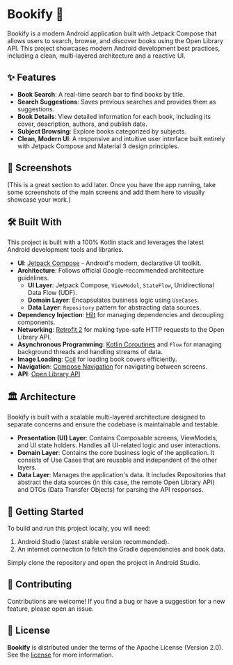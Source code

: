 # Bookify 📖

Bookify is a modern Android application built with Jetpack Compose that allows users to search, browse, and discover books using the Open Library API. This project showcases modern Android development best practices, including a clean, multi-layered architecture and a reactive UI.

## ✨ Features

*   **Book Search**: A real-time search bar to find books by title.
*   **Search Suggestions**: Saves previous searches and provides them as suggestions.
*   **Book Details**: View detailed information for each book, including its cover, description, authors, and publish date.
*   **Subject Browsing**: Explore books categorized by subjects.
*   **Clean, Modern UI**: A responsive and intuitive user interface built entirely with Jetpack Compose and Material 3 design principles.

## 📸 Screenshots
(This is a great section to add later. Once you have the app running, take some screenshots of the main screens and add them here to visually showcase your work.)

## 🛠️ Built With

This project is built with a 100% Kotlin stack and leverages the latest Android development tools and libraries.

*   **UI**: [Jetpack Compose](https://developer.android.com/jetpack/compose) - Android's modern, declarative UI toolkit.
*   **Architecture**: Follows official Google-recommended architecture guidelines.
    *   **UI Layer**: Jetpack Compose, `ViewModel`, `StateFlow`, Unidirectional Data Flow (UDF).
    *   **Domain Layer**: Encapsulates business logic using `UseCases`.
    *   **Data Layer**: `Repository` pattern for abstracting data sources.
*   **Dependency Injection**: [Hilt](https://developer.android.com/training/dependency-injection/hilt-android) for managing dependencies and decoupling components.
*   **Networking**: [Retrofit 2](https://square.github.io/retrofit/) for making type-safe HTTP requests to the Open Library API.
*   **Asynchronous Programming**: [Kotlin Coroutines](https://kotlinlang.org/docs/coroutines-guide.html) and `Flow` for managing background threads and handling streams of data.
*   **Image Loading**: [Coil](https://coil-kt.github.io/coil/) for loading book covers efficiently.
*   **Navigation**: [Compose Navigation](https://developer.android.com/jetpack/compose/navigation) for navigating between screens.
*   **API**: [Open Library API](https://openlibrary.org/developers/api)

## 🏛️ Architecture

Bookify is built with a scalable multi-layered architecture designed to separate concerns and ensure the codebase is maintainable and testable.

*   **Presentation (UI) Layer**: Contains Composable screens, ViewModels, and UI state holders. Handles all UI-related logic and user interactions.
*   **Domain Layer**: Contains the core business logic of the application. It consists of Use Cases that are reusable and independent of the other layers.
*   **Data Layer**: Manages the application's data. It includes Repositories that abstract the data sources (in this case, the remote Open Library API) and DTOs (Data Transfer Objects) for parsing the API responses.

## 🚀 Getting Started

To build and run this project locally, you will need:

1.  Android Studio (latest stable version recommended).
2.  An internet connection to fetch the Gradle dependencies and book data.

Simply clone the repository and open the project in Android Studio.

## 🤝 Contributing
Contributions are welcome! If you find a bug or have a suggestion for a new feature, please open an issue.
## 📄 License
**Bookify** is distributed under the terms of the Apache License (Version 2.0). See the [license](https://github.com/Superpanda23/bookify?tab=Apache-2.0-1-ov-file) for more information.
